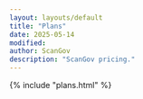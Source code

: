 ```yaml
---
layout: layouts/default
title: "Plans"
date: 2025-05-14
modified: 
author: ScanGov
description: "ScanGov pricing."
---
```


<div class="container">
    {% include "plans.html" %}
</div>
